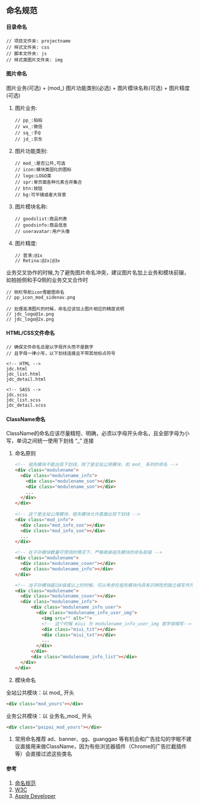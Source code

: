 ## 命名规范

#### 目录命名

  ```JS
  // 项目文件夹: projectname
  // 样式文件夹: css
  // 脚本文件夹: js
  // 样式类图片文件夹: img
  ```
#### 图片命名
图片业务(可选) + (mod_) 图片功能类别(必选) + 图片模块名称(可选) + 图片精度(可选)

1. 图片业务:

    ```JS
    // pp_:拍拍
    // wx_:微信
    // sq_:手Q
    // jd_:京东
    ```

1. 图片功能类别:

    ```JS
    // mod_:是否公共,可选
    // icon:模块类固化的图标
    // logo:LOGO类
    // spr:单页面各种元素合并集合
    // btn:按钮
    // bg:可平铺或者大背景
    ```

1. 图片模块名称:

    ```JS
    // goodslist:商品列表
    // goodsinfo:商品信息
    // useravatar:用户头像
    ```

1. 图片精度:

    ```JS
    // 普清:@1x
    // Retina:@2x|@3x
    ```

业务交叉协作的时候,为了避免图片命名冲突，建议图片名加上业务和模块前辍，如拍拍侧和手Q侧的业务交叉合作时

  ```JS
  // 侧栏导航icon雪碧图命名
  // pp_icon_mod_sidenav.png

  // 处理高清图片的时候，命名应该加上图片相应的精度说明
  // jdc_logo@1x.png
  // jdc_logo@2x.png
  ```

#### HTML/CSS文件命名

  ```JS
  // 确保文件命名总是以字母开头而不是数字
  // 且字母一律小写，以下划线连接且不带其他标点符号

  <!-- HTML -->
  jdc.html
  jdc_list.html
  jdc_detail.html

  <!-- SASS -->
  jdc.scss
  jdc_list.scss
  jdc_detail.scss
  ```

#### ClassName命名
ClassName的命名应该尽量精短、明确，必须以字母开头命名，且全部字母为小写，单词之间统一使用下划线 “_” 连接

1. 命名原则
    ```HTML
    <!-- 祖先模块不能出现下划线，除了是全站公用模块，如 mod_ 系列的命名 -->
    <div class="modulename">
      <div class="modulename_info">
        <div class="modulename_son"></div>
        <div class="modulename_son"></div>
        ...
      </div>
    </div>
      
    <!-- 这个是全站公用模块，祖先模块允许直接出现下划线 -->
    <div class="mod_info">
      <div class="mod_info_son"></div>
      <div class="mod_info_son"></div>
      ...		
    </div>

    <!-- 在子孙模块数量可预测的情况下，严格继承祖先模块的命名前缀 -->
    <div class="modulename">
      <div class="modulename_cover"></div>
      <div class="modulename_info"></div>
    </div>

    <!-- 当子孙模块超过4级或以上的时候，可以考虑在祖先模块内具有识辨性的独立缩写作为新的子孙模块 -->
    <div class="modulename">
      <div class="modulename_cover"></div>
      <div class="modulename_info">
          <div class="modulename_info_user">
            <div class="modulename_info_user_img">
              <img src="" alt="">
              <!-- 这个时候 miui 为 modulename_info_user_img 首字母缩写-->
              <div class="miui_tit"></div>
              <div class="miui_txt"></div>
              ...
            </div>
          </div>
          <div class="modulename_info_list"></div>
      </div>
    </div>
    ```

1. 模块命名

全站公共模块：以 mod_ 开头

  ```HTMl
  <div class="mod_yours"></div>
  ```

  业务公共模块：以 业务名_mod_ 开头
  ```HTML
  <div class="paipai_mod_yours"></div>
  ```

1. 常用命名推荐
ad、banner、gg、guanggao 等有机会和广告挂勾的字眠不建议直接用来做ClassName，因为有些浏览器插件（Chrome的广告拦截插件等）会直接过滤这些类名


#### 参考
1. [命名规范](https://guide.aotu.io/docs/name/dir.html '命名规范')
1. [W3C](https://www.w3.org/ 'W3C')
1. [Apple Developer](https://developer.apple.com/ 'Apple Developer')

